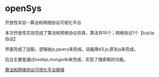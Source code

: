 # openSys
开放性实验--算法和网络协议可视化平台

<p>本次开放性实验完成了算法和网络协议仿真，算法共10个；网络协议1个【tcp/ip协议】</p>
<p>界面完成了适配，逻辑由js,jquery来完成。动画用d3.js,原生js来完成。</p>
<p>后台主要是通过nodejs,mongodb来完成，实现了搜索框的功能。</p>
<a href="http://pro.mperson.club/open/">算法和网络协议可视化平台链接</a>